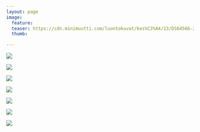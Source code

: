 ```yaml
---
layout: page
image:
  feature:
  teaser: https://cdn.minimuutti.com/luontokuvat/kes%C3%A4/13/DS64566-245px.jpg
  thumb:

---
```


![](https://cdn.minimuutti.com/luontokuvat/kes%C3%A4/13/DS64562-800px.jpg)

![](https://cdn.minimuutti.com/luontokuvat/kes%C3%A4/13/DS64564-800px.jpg)

![](https://cdn.minimuutti.com/luontokuvat/kes%C3%A4/13/DS64567-800px.jpg)

![](https://cdn.minimuutti.com/luontokuvat/kes%C3%A4/13/DS64563-800px.jpg)

![](https://cdn.minimuutti.com/luontokuvat/kes%C3%A4/13/DS64565-800px.jpg)

![](https://cdn.minimuutti.com/luontokuvat/kes%C3%A4/13/DS64566-800px.jpg)

![](https://cdn.minimuutti.com/luontokuvat/kes%C3%A4/13/DS64568-800px.jpg)
